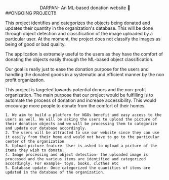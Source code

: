 
<br>
<div align="center">DARPAN- An ML-based donation website 🚀 </div>
##ONGOING PROJECT!!

This project identifies and categorizes the objects being donated and updates their quantity in the organization's database. This will be done through object detection and classification of the image uploaded by a particular user. At the moment, the project does not  classify the images as being of good or bad quality.

The application is extremely useful to the users as they have the comfort of donating the objects easily through the ML-based object classification.

Our goal is really just to ease the donation purpose for the users and handling the donated goods in a systematic and efficient manner by the non profit organization.

This project is targeted towards potential donors and the non-profit organization.
The main purpose that our project would be fulfilling is to automate the process of donation and increase accessibility. This would encourage more people to donate from the comfort of their homes.



```commandline
1. We aim to build a platform for NGOs benefit and easy access to the users as well. We will be asking the users to upload the picture of their donation objects and we will be processing them to categorize and update our database accordingly. 
2. The users will be attracted to use our website since they can use it easily from their home and would not have to go to the particular center of the organization
3. Upload picture feature- User is asked to upload a picture of the items they wish to donate. 
4. Image processing and object detection- the uploaded image is processed and the various items are identified and categorized accordingly. For example- toys, books, clothes etc
5. Database update- Once categorized the quantities of items are updated in the database of the organization. 
```
